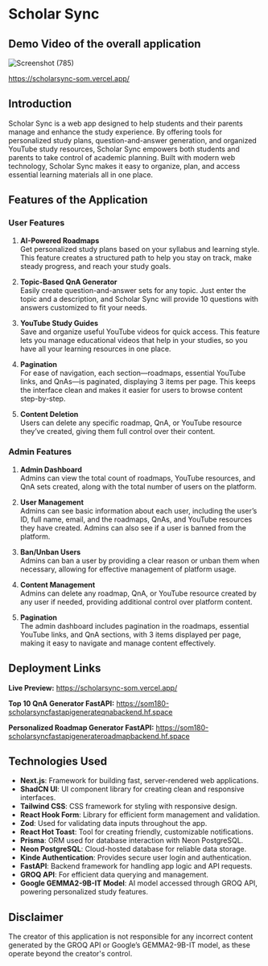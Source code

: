 # Scholar Sync

## Demo Video of the overall application

![Screenshot (785)](https://github.com/user-attachments/assets/a10cb021-71a4-4ae1-bdeb-bf7c40afde16)

https://scholarsync-som.vercel.app/

## Introduction

Scholar Sync is a web app designed to help students and their parents manage and enhance the study experience. By offering tools for personalized study plans, question-and-answer generation, and organized YouTube study resources, Scholar Sync empowers both students and parents to take control of academic planning. Built with modern web technology, Scholar Sync makes it easy to organize, plan, and access essential learning materials all in one place.

## Features of the Application

### User Features

1. **AI-Powered Roadmaps**  
   Get personalized study plans based on your syllabus and learning style. This feature creates a structured path to help you stay on track, make steady progress, and reach your study goals.

2. **Topic-Based QnA Generator**  
   Easily create question-and-answer sets for any topic. Just enter the topic and a description, and Scholar Sync will provide 10 questions with answers customized to fit your needs.

3. **YouTube Study Guides**  
   Save and organize useful YouTube videos for quick access. This feature lets you manage educational videos that help in your studies, so you have all your learning resources in one place.

4. **Pagination**  
   For ease of navigation, each section—roadmaps, essential YouTube links, and QnAs—is paginated, displaying 3 items per page. This keeps the interface clean and makes it easier for users to browse content step-by-step.

5. **Content Deletion**  
   Users can delete any specific roadmap, QnA, or YouTube resource they’ve created, giving them full control over their content.

### Admin Features

1. **Admin Dashboard**  
   Admins can view the total count of roadmaps, YouTube resources, and QnA sets created, along with the total number of users on the platform.

2. **User Management**  
   Admins can see basic information about each user, including the user’s ID, full name, email, and the roadmaps, QnAs, and YouTube resources they have created. Admins can also see if a user is banned from the platform.

3. **Ban/Unban Users**  
   Admins can ban a user by providing a clear reason or unban them when necessary, allowing for effective management of platform usage.

4. **Content Management**  
   Admins can delete any roadmap, QnA, or YouTube resource created by any user if needed, providing additional control over platform content.

5. **Pagination**  
   The admin dashboard includes pagination in the roadmaps, essential YouTube links, and QnA sections, with 3 items displayed per page, making it easy to navigate and manage content effectively.

## Deployment Links

**Live Preview:** https://scholarsync-som.vercel.app/

**Top 10 QnA Generator FastAPI:** https://som180-scholarsyncfastapigenerateqnabackend.hf.space

**Personalized Roadmap Generator FastAPI:** https://som180-scholarsyncfastapigenerateroadmapbackend.hf.space

## Technologies Used

- **Next.js**: Framework for building fast, server-rendered web applications.
- **ShadCN UI**: UI component library for creating clean and responsive interfaces.
- **Tailwind CSS**: CSS framework for styling with responsive design.
- **React Hook Form**: Library for efficient form management and validation.
- **Zod**: Used for validating data inputs throughout the app.
- **React Hot Toast**: Tool for creating friendly, customizable notifications.
- **Prisma**: ORM used for database interaction with Neon PostgreSQL.
- **Neon PostgreSQL**: Cloud-hosted database for reliable data storage.
- **Kinde Authentication**: Provides secure user login and authentication.
- **FastAPI**: Backend framework for handling app logic and API requests.
- **GROQ API**: For efficient data querying and management.
- **Google GEMMA2-9B-IT Model**: AI model accessed through GROQ API, powering personalized study features.

## Disclaimer

The creator of this application is not responsible for any incorrect content generated by the GROQ API or Google’s GEMMA2-9B-IT model, as these operate beyond the creator's control.
